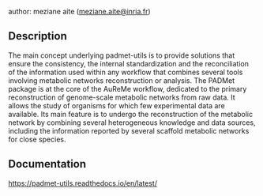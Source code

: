 author: meziane aite (meziane.aite@inria.fr)

## Description

The main concept underlying padmet-utils is to provide solutions that ensure the consistency, the internal standardization and the reconciliation of the information used within any workflow that combines several tools involving metabolic networks reconstruction or analysis. The PADMet package is at the core of the AuReMe workflow, dedicated to the primary reconstruction of genome-scale metabolic networks from raw data. It allows the study of organisms for which few experimental data are available. Its main feature is to undergo the reconstruction of the metabolic network by combining several heterogeneous knowledge and data sources, including the information reported by several scaffold metabolic networks for close species.

## Documentation

https://padmet-utils.readthedocs.io/en/latest/

